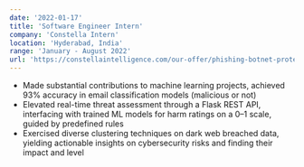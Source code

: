 ```yaml
---
date: '2022-01-17'
title: 'Software Engineer Intern'
company: 'Constella Intern'
location: 'Hyderabad, India'
range: 'January - August 2022'
url: 'https://constellaintelligence.com/our-offer/phishing-botnet-protection/'
---
```


- Made substantial contributions to machine learning projects, achieved 93% accuracy in email classification models (malicious or not)
- Elevated real-time threat assessment through a Flask REST API, interfacing with trained ML models for harm ratings on a 0–1 scale, guided by predefined rules
- Exercised diverse clustering techniques on dark web breached data, yielding actionable insights on cybersecurity risks and finding their impact and level
